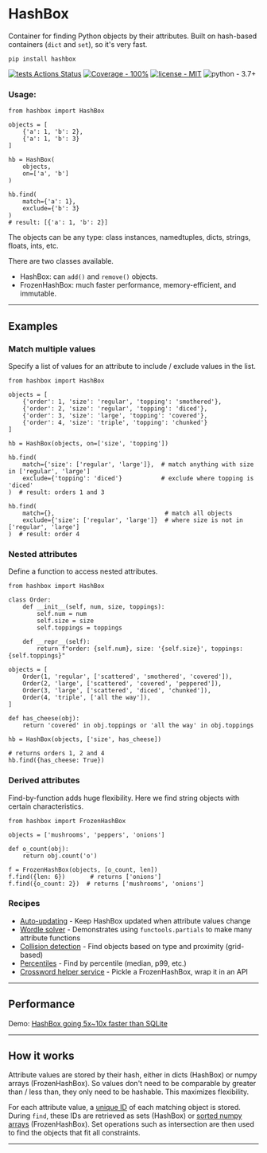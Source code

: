 # HashBox

Container for finding Python objects by their attributes. Built on hash-based containers (`dict` and `set`), so it's 
very fast.

```
pip install hashbox
```

[![tests Actions Status](https://github.com/manimino/hashbox/workflows/tests/badge.svg)](https://github.com/manimino/hashbox/actions)
[![Coverage - 100%](https://img.shields.io/static/v1?label=Coverage&message=100%&color=2ea44f)](test/cov.txt)
[![license - MIT](https://img.shields.io/static/v1?label=license&message=MIT&color=2ea44f)](/LICENSE)
![python - 3.7+](https://img.shields.io/static/v1?label=python&message=3.7%2B&color=2ea44f)


### Usage:

```
from hashbox import HashBox

objects = [
    {'a': 1, 'b': 2}, 
    {'a': 1, 'b': 3}
]

hb = HashBox(
    objects,
    on=['a', 'b']
)

hb.find(
    match={'a': 1}, 
    exclude={'b': 3}
)  
# result: [{'a': 1, 'b': 2}]
```

The objects can be any type: class instances, namedtuples, dicts, strings, floats, ints, etc.

There are two classes available.
 - HashBox: can `add()` and `remove()` objects.
 - FrozenHashBox: much faster performance, memory-efficient, and immutable.

____

## Examples

### Match multiple values

Specify a list of values for an attribute to include / exclude values in the list.

```
from hashbox import HashBox

objects = [
    {'order': 1, 'size': 'regular', 'topping': 'smothered'}, 
    {'order': 2, 'size': 'regular', 'topping': 'diced'}, 
    {'order': 3, 'size': 'large', 'topping': 'covered'},
    {'order': 4, 'size': 'triple', 'topping': 'chunked'}
]

hb = HashBox(objects, on=['size', 'topping'])

hb.find(
    match={'size': ['regular', 'large']},  # match anything with size in ['regular', 'large'] 
    exclude={'topping': 'diced'}           # exclude where topping is 'diced'
)  # result: orders 1 and 3

hb.find(
    match={},                               # match all objects
    exclude={'size': ['regular', 'large']}  # where size is not in ['regular', 'large']
)  # result: order 4

```

### Nested attributes

Define a function to access nested attributes.

```
from hashbox import HashBox

class Order:
    def __init__(self, num, size, toppings):
        self.num = num
        self.size = size
        self.toppings = toppings
        
    def __repr__(self):
        return f"order: {self.num}, size: '{self.size}', toppings: {self.toppings}"
    
objects = [
    Order(1, 'regular', ['scattered', 'smothered', 'covered']),
    Order(2, 'large', ['scattered', 'covered', 'peppered']),
    Order(3, 'large', ['scattered', 'diced', 'chunked']),
    Order(4, 'triple', ['all the way']),
]

def has_cheese(obj):
    return 'covered' in obj.toppings or 'all the way' in obj.toppings

hb = HashBox(objects, ['size', has_cheese])

# returns orders 1, 2 and 4
hb.find({has_cheese: True})  
```

### Derived attributes

Find-by-function adds huge flexibility. Here we find string objects with certain characteristics.

```
from hashbox import FrozenHashBox

objects = ['mushrooms', 'peppers', 'onions']

def o_count(obj):
    return obj.count('o')

f = FrozenHashBox(objects, [o_count, len])
f.find({len: 6})       # returns ['onions']
f.find({o_count: 2})  # returns ['mushrooms', 'onions']
```

### Recipes
 
 - [Auto-updating](examples/update.py) - Keep HashBox updated when attribute values change
 - [Wordle solver](examples/wordle.ipynb) - Demonstrates using `functools.partials` to make many attribute functions
 - [Collision detection](examples/collision.py) - Find objects based on type and proximity (grid-based)
 - [Percentiles](examples/percentile.py) - Find by percentile (median, p99, etc.)
 - [Crossword helper service](examples/crossword.py) - Pickle a FrozenHashBox, wrap it in an API

____

## Performance

Demo: [HashBox going 5x~10x faster than SQLite](examples/perf_demo.ipynb)

____

## How it works

Attribute values are stored by their hash, either in dicts (HashBox) or numpy 
arrays (FrozenHashBox). So values don't need to be comparable by greater than / less than, they only need to be 
hashable. This maximizes flexibility.

For each attribute value, a [unique ID](https://docs.python.org/3/library/functions.html#id) of each matching object is 
stored. During `find`, these IDs are retrieved as sets (HashBox) or
[sorted numpy arrays](https://pypi.org/project/sortednp/) (FrozenHashBox). Set operations 
such as intersection are then used to find the objects that fit all constraints.

____
